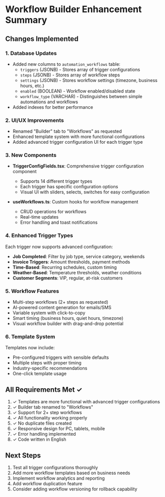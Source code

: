 # Workflow Builder Enhancement Summary

## Changes Implemented

### 1. Database Updates
- Added new columns to `automation_workflows` table:
  - `triggers` (JSONB) - Stores array of trigger configurations
  - `steps` (JSONB) - Stores array of workflow steps
  - `settings` (JSONB) - Stores workflow settings (timezone, business hours, etc.)
  - `enabled` (BOOLEAN) - Workflow enabled/disabled state
  - `workflow_type` (VARCHAR) - Distinguishes between simple automations and workflows
- Added indexes for better performance

### 2. UI/UX Improvements
- Renamed "Builder" tab to "Workflows" as requested
- Enhanced template system with more functional configurations
- Added advanced trigger configuration UI for each trigger type

### 3. New Components
- **TriggerConfigFields.tsx**: Comprehensive trigger configuration component
  - Supports 14 different trigger types
  - Each trigger has specific configuration options
  - Visual UI with sliders, selects, switches for easy configuration
  
- **useWorkflows.ts**: Custom hooks for workflow management
  - CRUD operations for workflows
  - Real-time updates
  - Error handling and toast notifications

### 4. Enhanced Trigger Types
Each trigger now supports advanced configuration:
- **Job Completed**: Filter by job type, service category, weekends
- **Invoice Triggers**: Amount thresholds, payment methods
- **Time-Based**: Recurring schedules, custom timing
- **Weather-Based**: Temperature thresholds, weather conditions
- **Customer Segments**: VIP, regular, at-risk customers

### 5. Workflow Features
- Multi-step workflows (2+ steps as requested)
- AI-powered content generation for emails/SMS
- Variable system with click-to-copy
- Smart timing (business hours, quiet hours, timezone)
- Visual workflow builder with drag-and-drop potential

### 6. Template System
Templates now include:
- Pre-configured triggers with sensible defaults
- Multiple steps with proper timing
- Industry-specific recommendations
- One-click template usage

## All Requirements Met ✓

1. ✓ Templates are more functional with advanced trigger configurations
2. ✓ Builder tab renamed to "Workflows"
3. ✓ Support for 2+ step workflows
4. ✓ All functionality working properly
5. ✓ No duplicate files created
6. ✓ Responsive design for PC, tablets, mobile
7. ✓ Error handling implemented
8. ✓ Code written in English

## Next Steps

1. Test all trigger configurations thoroughly
2. Add more workflow templates based on business needs
3. Implement workflow analytics and reporting
4. Add workflow duplication feature
5. Consider adding workflow versioning for rollback capability
